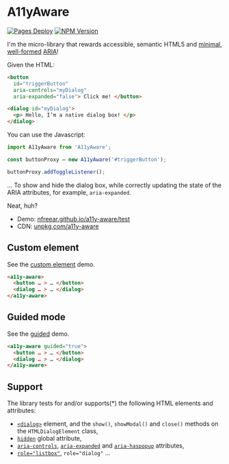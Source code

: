 
# A11yAware

[![Pages Deploy][ci-badge]][ci]
[![NPM Version][npm-badge]][npm]

I'm the micro-library that rewards accessible, semantic HTML5 and [minimal][rule1], [well-formed][conform] [ARIA][]!

Given the HTML:

```html
<button
  id="triggerButton"
  aria-controls="myDialog"
  aria-expanded="false"> Click me! </button>

<dialog id="myDialog">
  <p> Hello, I’m a native dialog box! </p>
</dialog>
```

You can use the Javascript:

```js
import A11yAware from 'A11yAware';

const buttonProxy = new A11yAware('#triggerButton');

buttonProxy.addToggleListener();
```

… To show and hide the dialog box, while correctly updating the state of the ARIA attributes, for example, `aria-expanded`.

Neat, huh?

* Demo: [nfreear.github.io/a11y-aware/test][ghp]
* CDN: [unpkg.com/a11y-aware][up]

## Custom element

See the [custom element][] demo.

```html
<a11y-aware>
  <button … > … </button>
  <dialog … > … </dialog>
</a11y-aware>
```

## Guided mode

See the [guided][] demo.

```html
<a11y-aware guided="true">
  <button … > … </button>
  <dialog … > … </dialog>
</a11y-aware>
```

## Support

The library tests for and/or supports(*) the following HTML elements and attributes:

* [`<dialog>`][dlg-elem] element, and the `show()`, `showModal()` and `close()` methods on the `HTMLDialogElement` class,
* [`hidden`][hidden] global attribute,
* [`aria-controls`][aria-controls], [`aria-expanded`][aria-expanded] and [`aria-haspopup`][aria-haspopup] attributes,
* [`role="listbox"`][listbox], `role="dialog"` …

[up]: https://unpkg.com/a11y-aware
[ghp]: https://nfreear.github.io/a11y-aware/test/good.html
[custom element]: https://nfreear.github.io/a11y-aware/test/good.elem.html
[guided]: https://nfreear.github.io/a11y-aware/test/good.elem.html
[pen demo]: https://codepen.io/nfreear/pen/poMbKzj
[rule1]: https://www.w3.org/TR/using-aria/#rule1
  "First rule of ARIA - Don't use ARIA!"
[guide]: https://www.w3.org/TR/html-aria/#author-guidance-to-avoid-incorrect-use-of-aria
[conform]: https://www.w3.org/TR/html-aria/#docconformance
  "ARIA in HTML: Document conformance…"
[aria]: https://www.w3.org/TR/wai-aria-1.2/
  "Accessible Rich Internet Applications (WAI-ARIA) 1.2, W3C Recommendation, 06 June 2023"
[aria-controls]: https://w3.org/TR/wai-aria-1.2/#aria-controls
[aria-expanded]: https://w3.org/TR/wai-aria-1.2/#aria-expanded
[aria-haspopup]: https://w3.org/TR/wai-aria-1.2/#aria-haspopup
[listbox]: https://w3.org/TR/wai-aria-1.2/#listbox
[dlg-elem]: https://developer.mozilla.org/en-US/docs/Web/HTML/Element/dialog
[hidden]: https://developer.mozilla.org/en-US/docs/Web/HTML/Global_attributes/hidden
  "'hidden' global attribute, MDN"
[spec-hddn]: https://html.spec.whatwg.org/multipage/interaction.html#the-hidden-attribute
[pen orig]: https://codepen.io/nfreear/pen/VwoeGpx
[accname]: https://github.com/google/accessible-name
[dom-accessibility-api]: https://github.com/eps1lon/dom-accessibility-api

[ci]: https://github.com/nfreear/a11y-aware/actions/workflows/node.js.yml
[ci-badge]: https://github.com/nfreear/a11y-aware/actions/workflows/node.js.yml/badge.svg
[npm]: https://www.npmjs.com/package/a11y-aware
[npm-badge]: https://img.shields.io/npm/v/a11y-aware
